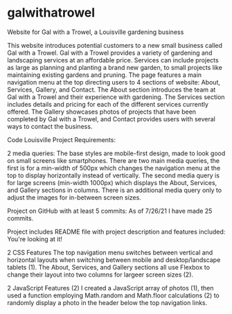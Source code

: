 # galwithatrowel
Website for Gal with a Trowel, a Louisville gardening business

This website introduces potential customers to a new small business called Gal with a Trowel. Gal with a Trowel provides a variety of gardening and landscaping services at an affordable price. Services can include projects as large as planning and planting a brand new garden, to small projects like maintaining existing gardens and pruning. The page features a main navigation menu at the top directing users to 4 sections of website: About, Services, Gallery, and Contact. The About section introduces the team at Gal with a Trowel and their experience with gardening. The Services section includes details and pricing for each of the different services currently offered. The Gallery showcases photos of projects that have been completed by Gal with a Trowel, and Contact provides users with several ways to contact the business.

Code Louisville Project Requirements:

2 media queries:
The base styles are mobile-first design, made to look good on small screens like smartphones. There are two main media queries, the first is for a min-width of 500px which changes the navigation menu at the top to display horizontally instead of vertically. The second media query is for large screens (min-width 1000px) which displays the About, Services, and Gallery sections in columns. There is an additional media query only to adjust the images for in-between screen sizes.

Project on GitHub with at least 5 commits:
As of 7/26/21 I have made 25 commits.

Project includes README file with project description and features included:
You're looking at it!

2 CSS Features
The top navigation menu switches between vertical and horizontal layouts when switching between mobile and desktop/landscape tablets (1). The About, Services, and Gallery sections all use Flexbox to change their layout into two columns for largeer screen sizes (2).

2 JavaScript Features (2)
I created a JavaScript array of photos (1), then used a function employing Math.random and Math.floor calculations (2) to randomly display a photo in the header below the top navigation links.
